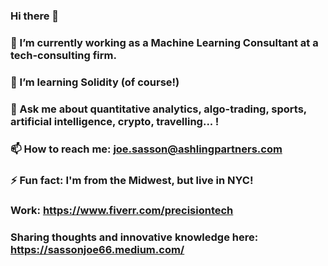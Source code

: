 ### Hi there 👋


### 🔭 I’m currently working as a Machine Learning Consultant at a tech-consulting firm. 
### 🌱 I’m learning Solidity (of course!)
### 💬 Ask me about quantitative analytics, algo-trading, sports, artificial intelligence, crypto, travelling... !
### 📫 How to reach me: joe.sasson@ashlingpartners.com
### ⚡ Fun fact: I'm from the Midwest, but live in NYC!

### Work: https://www.fiverr.com/precisiontech

### Sharing thoughts and innovative knowledge here: https://sassonjoe66.medium.com/
